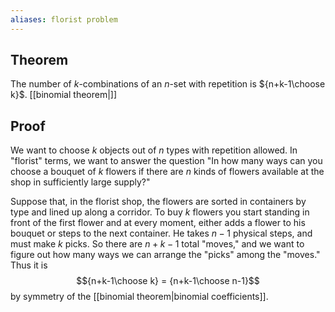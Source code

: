 ```yaml
---
aliases: florist problem
---
```

## Theorem
The number of $k$-combinations of an $n$-set with repetition is ${n+k-1\choose k}$. [[binomial theorem|]]
## Proof 
We want to choose $k$ objects out of $n$ types with repetition allowed. In "florist" terms, we want to answer the question "In how many ways can you choose a bouquet of $k$ flowers if there are $n$ kinds of flowers available at the shop in sufficiently large supply?"

Suppose that, in the florist shop, the flowers are sorted in containers by type and lined up along a corridor. To buy $k$ flowers you start standing in front of the first flower and at every moment, either adds a flower to his bouquet or steps to the next container. He takes $n-1$ physical steps, and must make $k$ picks. So there are $n+k-1$ total "moves," and we want to figure out how many ways we can arrange the "picks" among the "moves." Thus it is $${n+k-1\choose k} = {n+k-1\choose n-1}$$ by symmetry of the [[binomial theorem|binomial coefficients]]. 
